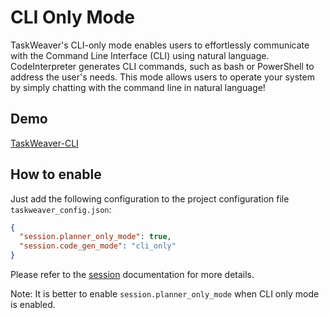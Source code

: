 # CLI Only Mode

TaskWeaver's CLI-only mode enables users to effortlessly communicate with the Command Line Interface (CLI) using natural language. 
CodeInterpreter generates CLI commands, such as bash or PowerShell to address the user's needs.
This mode allows users to operate your system by simply chatting with the command line in natural language!


## Demo

[TaskWeaver-CLI](https://github.com/microsoft/TaskWeaver/assets/32928431/3724d321-0e0b-49e0-8f77-7b3855069a82)


## How to enable
Just add the following configuration to the project configuration file `taskweaver_config.json`:
```json
{
  "session.planner_only_mode": true,
  "session.code_gen_mode": "cli_only"
}
```
Please refer to the [session](./session.md) documentation for more details.

Note: It is better to enable `session.planner_only_mode` when CLI only mode is enabled.
